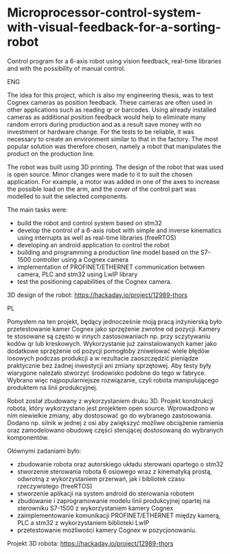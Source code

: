 # Microprocessor-control-system-with-visual-feedback-for-a-sorting-robot
Control program for a 6-axis robot using vision feedback, real-time libraries and with the possibility of manual control.

ENG

The idea for this project, which is also my engineering thesis, was to test Cognex cameras as position feedback. These cameras are often used in other applications such as reading qr or barcodes. Using already installed cameras as additional position feedback would help to eliminate many random errors during production and as a result save money with no investment or hardware change. For the tests to be reliable, it was necessary to create an environment similar to that in the factory. The most popular solution was therefore chosen, namely a robot that manipulates the product on the production line.


The robot was built using 3D printing. The design of the robot that was used is open source. Minor changes were made to it to suit the chosen application. For example, a motor was added in one of the axes to increase the possible load on the arm, and the cover of the control part was modelled to suit the selected components.

The main tasks were:
- build the robot and control system based on stm32
- develop the control of a 6-axis robot with simple and inverse kinematics using interrupts as well as real-time libraries (freeRTOS)
- developing an android application to control the robot
- building and programming a production line model based on the S7-1500 controller using a Cognex camera
- implementation of PROFINET/ETHERNET communication between camera, PLC and stm32 using LwIP library
- test the positioning capabilities of the Cognex camera.

3D design of the robot: https://hackaday.io/project/12989-thors

PL

Pomysłem na ten projekt, będący jednocześnie moją pracą inżynierską było przetestowanie kamer Cognex jako sprzężenie zwrotne od pozycji. Kamery te stosowane są często w innych zastosowaniach np. przy sczytywaniu kodów qr lub kreskowych. Wykorzystanie już zainstalowanych kamer jako dodatkowe sprzężenie od pozycji pomogłoby zniwelować wiele błędów losowych podczas produkcji a w rezultacie zaoszczędzić pieniądze praktycznie bez żadnej inwestycji ani zmiany sprzętowej. Aby testy były wiarygone należało stworzyć środowisko podobne do tego w fabryce. Wybrano więc najpopularniejsze rozwiązanie, czyli robota manipulującego produktem na linii produkcyjnej.


Robot został zbudowany z wykorzystaniem druku 3D. Projekt konstrukcji robota, który wykorzystano jest projektem open source. Wprowadzono  w nim niewielkie zmiany, aby dostosować go do wybranego zastosowania. Dodano np. silnik w jednej z osi aby zwiększyć możliwe obciążenie ramienia oraz zamodelowano obudowę części sterującej dostosowaną do wybranych komponentów.

Głównymi zadaniami było:
- zbudowanie robota oraz autorskiego układu sterowani opartego o stm32
- stworzenie sterowania robota 6 osiowego wraz z kinematyką prostą, odwrotną z wykorzystaniem przerwań, jak i bibliotek czasu rzeczywistego (freeRTOS)
- stworzenie aplikacji na system android do sterowania robotem
- zbudowanie i zaprogramowanie modelu linii produkcyjnej opartej na sterowniku S7-1500 z wykorzystaniem kamery Cognex
- zaimplementowanie komunikacji PROFINET/ETHERNET między kamerą, PLC a stm32 z wykorzystaniem biblioteki LwIP
- przetestowanie możliwości kamery Cognex w pozycjonowaniu.

Projekt 3D robota: https://hackaday.io/project/12989-thors
